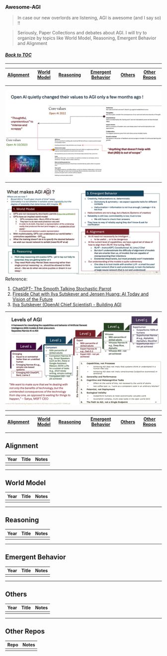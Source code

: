 ### Awesome-AGI
> In case our new overlords are listening, AGI is awesome (and I say so) !!

> Seriously, Paper Collections and debates about AGI. I will try to organize by topics like World Model, Reasoning, Emergent Behavior and Alignment
#### _[Back to TOC](https://github.com/xsankar/Awesome-Awesome-LLM)_
***
| [Alignment](#alignment) | [World Model](#world-model) | [Reasoning](#reasoning) | [Emergent Behavior](#emergent-behavior) | [Others](#others) | [Other Repos](#other-repos) |
| :-: | :-: | :-: | :-: |:-: |:-: |
***
![OpenAI](./images/NPS-v07-p20.png)
***
![AGI](./images/NPS-v07-p22_01.png)
Reference:
1. [ChatGPT- The Smooth Talking Stochastic Parrot](https://ksankar.medium.com/chatgpt-the-smooth-talking-stochastic-parrot-d655e6c0aae7)
2. [Fireside Chat with Ilya Sutskever and Jensen Huang: AI Today and Vision of the Future](https://www.youtube.com/watch?v=-yquJiNKlAE)
3. [Ilya Sutskever (OpenAI Chief Scientist) - Building AGI](https://www.youtube.com/watch?v=Yf1o0TQzry8)
***
![AGI-Levels](./images/NPS-v07-p21.png)
***
| [Alignment](#alignment) | [World Model](#world-model) | [Reasoning](#reasoning) | [Emergent Behavior](#emergent-behavior) | [Others](#others) | [Other Repos](#other-repos) |
| :-: | :-: | :-: | :-: |:-: |:-: |
***
## Alignment
| Year | Title | Notes | 
| :-: | :-: | :-: |
|  |  | 
***
## World Model
| Year | Title | Notes | 
| :-: | :-: | :-: |
|  |  | 
***
## Reasoning
| Year | Title | Notes | 
| :-: | :-: | :-: |
|  |  | 
***
## Emergent Behavior
| Year | Title | Notes | 
| :-: | :-: | :-: |
|  |  | 
***
## Others
| Year | Title | Notes | 
| :-: | :-: | :-: |
|  |  | 
***
## Other Repos
| Repo | Notes | 
| :-: | :-: |
|  | 
